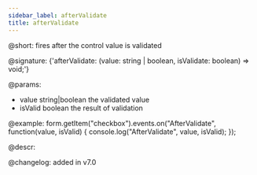 ```yaml
---
sidebar_label: afterValidate
title: afterValidate
---          
```


@short: fires after the control value is validated
 
@signature: {'afterValidate: (value: string | boolean, isValidate: boolean) => void;'}

@params:
- value       string|boolean  the validated value
- isValid     boolean     the result of validation


@example:
form.getItem("checkbox").events.on("AfterValidate", function(value, isValid) {
    console.log("AfterValidate", value, isValid);
});



@descr:


@changelog: added in v7.0
